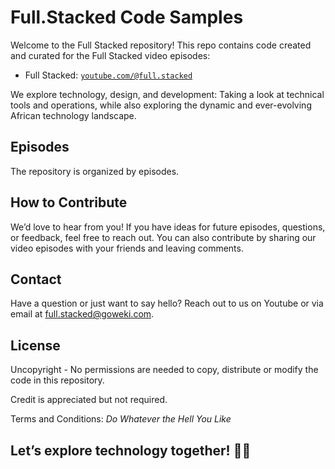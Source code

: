 # Full.Stacked Code Samples

Welcome to the Full Stacked repository! This repo contains code created and curated for the Full Stacked video episodes:

- Full Stacked: [`youtube.com/@full.stacked`](https://youtube.com/@full.stacked)

We explore technology, design, and development: Taking a look at technical tools and operations, while also exploring the dynamic and ever-evolving African technology landscape.

## Episodes

The repository is organized by episodes.

## How to Contribute

We’d love to hear from you! If you have ideas for future episodes, questions, or feedback, feel free to reach out. You can also contribute by sharing our video episodes with your friends and leaving comments.

## Contact

Have a question or just want to say hello? Reach out to us on Youtube or via email at full.stacked@goweki.com.

## License

Uncopyright - No permissions are needed to copy, distribute or modify the code in this repository.

Credit is appreciated but not required.

Terms and Conditions: _Do Whatever the Hell You Like_

## Let’s explore technology together! 🎥✨
